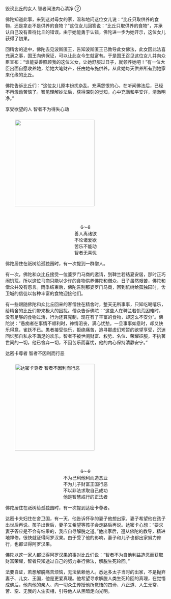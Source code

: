 毁谤比丘的女人 智者闻法内心清净 ②

佛陀知道此事，来到这对母女的家，温和地问这位女儿说：“比丘只取供养的食物，还是拿走不是供养的食物？”这位女儿回答说：“比丘只取供养的食物”，并承认自己没有善待比丘的错误。由于她能勇于认错，佛陀进一步为她开示，这位女儿获得了初果。

回精舍的途中，佛陀去见波斯匿王，告知波斯匿王已教导此女佛法，此女因此法喜充满之事，国王向佛保证，可以让此女今生就富有。于是国王召见这位女儿并向众臣宣布：“谁能妥善照顾我的这位义女，让她舒服过日子，就领养她吧！”有一位大臣出面自愿收养她，给她大笔财产，任由她布施供养，从此她每天供养所有到她家来化缘的比丘。

佛陀告诉比丘们：“这位女儿原本纷扰杂乱、充满怨恨的心，在听闻佛法后，已经不再激动苦恼了。智见理解妙法后，获得深刻的觉知，心中充满和平安详，清澈明净。”



享受欲望的人 智者不为得失心动

<div class="e2">
<img src="images/fjj-30-1.gif" width="250" height="272" hspace="30" vspace="10" align="middle" alt=""/>
<div>
<p>&nbsp;</p> <p></p> <p align="center"> 6～8<br>
 善人离诸欲<br>
 不论诸爱欲<br>
 苦乐不能动<br>
 智者无喜忧</p>
</div>
</div>

佛陀居住在祇树给孤独园时，有一次提到一群僧人。

有一次，佛陀和众比丘接受一位婆罗门马商的邀请，到鞞兰若结夏安居，那时正巧闹饥荒，所以这位马商只能以少许的食物供养佛陀和僧众，日子虽然艰苦，佛陀和僧众并没有怨言。雨季结束后，佛陀告别那婆罗门马商，回到祇树给孤独园时，舍卫城的信徒以各种丰富的食物迎接他们。

有一些跟随佛陀和众比丘回来的客僧住在精舍时，整天无所事事，只知吃喝嘻乐，给精舍的比丘们带来极大的困扰。僧众告诉佛陀：“这些人在鞞兰若饥荒困难时，没有足够的食物过活，行为还算克制，现在有了丰富的食物，却这么不安分”。佛陀说：“愚痴者在事情不顺利时，神情沮丧，满心忧愁。一旦事事如意时，却又快乐得意，雀跃不已。愚者接受快乐，拒绝痛苦，追寻那虚幻短暂的欲望享受，沉迷回忆那自私永不满足的欢乐。智者不被世间财富、权势、名位、荣耀征服，不执著世间的一切，他已舍弃一切，不因苦乐而喜忧，他的内心保持清静安宁。”



达密卡尊者 智者不因利而行恶

<div class="e2">
<img src="images/fjj-30-2.gif" width="250" height="272" hspace="30" vspace="10" align="middle" alt="达密卡尊者 智者不因利而行恶"/>
<div>
<p>&nbsp;</p> <p></p> <p align="center"> 6～9<br>
 不为己利他利而造恶业<br>
 不为儿子财富王国行恶<br>
 不以非法求取自己成功<br>
 他是智慧戒行的正法者<br>
 </p>
</div>
</div>

佛陀居住在祇树给孤独园时，有一次提到达密卡尊者。

达密卡夫妇住在舍卫国，有一天，他告诉怀孕的妻子他想出家。妻子希望他在孩子出世后再说。孩子出世后，妻子又希望等孩子会走路后再说。达密卡心想：“要求妻子答应是不会有结果的，我应自寻解脱之道。”他出家后，遵从佛陀的教导，精进地禅修，很快就证得阿罗汉果。由于受了他的影响，妻子和儿子也都出家努力修行，也都证得阿罗汉果。

佛陀以这一家人都证得阿罗汉果的事对比丘们说：“智者不为自他利益造恶而获取财富荣耀，智者只知透过自己的努力奉行佛法，解脱生死轮回。”

法要自证，若想解脱痛苦烦恼，无法依赖他人。悉达多太子当时的出家，不是抛弃妻子、儿女、王国，他是更爱真理。他希望寻求解脱人类生死轮回的真理，在觉悟成佛后，他向他的亲人、向一切众生传授他所觉悟的四谛、八正道、人生无常、苦、空、无我的人生实相，引导他人从黑暗走向光明。
